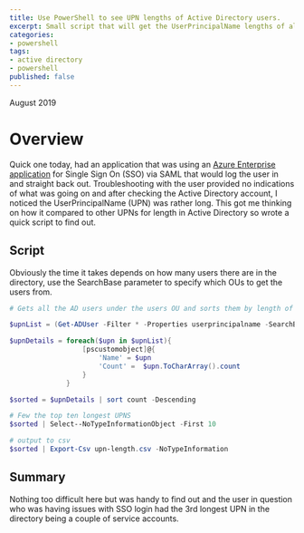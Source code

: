 ```yaml
---
title: Use PowerShell to see UPN lengths of Active Directory users.
excerpt: Small script that will get the UserPrincipalName lengths of all users in Active Directory and sort them by size.
categories:
- powershell
tags:
- active directory
- powershell
published: false
---
```

August 2019

# Overview

Quick one today, had an application that was using an [Azure Enterprise application] for Single Sign On (SSO) via SAML that would log the user in and straight back out.
Troubleshooting with the user provided no indications of what was going on and after checking the Active Directory account, I noticed the UserPrincipalName (UPN) was rather long.
This got me thinking on how it compared to other UPNs for length in Active Directory so wrote a quick script to find out.

## Script

Obviously the time it takes depends on how many users there are in the directory, use the SearchBase parameter to specify which OUs to get the users from.

```powershell
# Gets all the AD users under the users OU and sorts them by length of UserPrincipalName.

$upnList = (Get-ADUser -Filter * -Properties userprincipalname -SearchBase 'OU=Users,DC=matthewdavis111,DC=com').userprincipalname

$upnDetails = foreach($upn in $upnList){
                  [pscustomobject]@{
                      'Name' = $upn
                      'Count' =  $upn.ToCharArray().count
                  }
              }

$sorted = $upnDetails | sort count -Descending

# Few the top ten longest UPNS
$sorted | Select--NoTypeInformationObject -First 10

# output to csv
$sorted | Export-Csv upn-length.csv -NoTypeInformation
```

## Summary

Nothing too difficult here but was handy to find out and the user in question who was having issues with SSO login had the 3rd longest UPN in the directory being a couple of service accounts.

[Azure Enterprise application]: https://docs.microsoft.com/en-us/azure/active-directory/manage-apps/what-is-application-management
